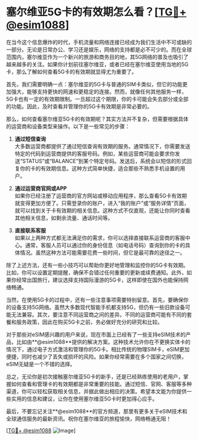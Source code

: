 # 塞尔维亚5G卡的有效期怎么看？[[TG💪+ @esim1088](https://t.me/s/esim1088)]

在当今这个信息爆炸的时代，手机流量和网络连接已经成为我们生活中不可或缺的一部分。无论是日常办公、学习还是娱乐，网络的支持都是必不可少的。而在全球范围内，塞尔维亚作为一个新兴的旅游和商务目的地，其5G网络的普及也吸引了越来越多的关注。如果你计划前往塞尔维亚，或者已经在塞尔维亚使用当地的5G卡，那么了解如何查看5G卡的有效期就显得尤为重要了。

首先，我们需要明确一点：塞尔维亚的5G卡与普通的SIM卡类似，但它的功能更加强大，能够支持更快的网速和更稳定的连接。然而，就像任何其他服务一样，5G卡也有一定的有效期限制。一旦超过这个期限，你的卡可能会失去部分或全部的功能。因此，及时查看并管理你的5G卡有效期是非常必要的。

那么，如何查看塞尔维亚5G卡的有效期呢？其实方法并不复杂，但需要根据具体的运营商和设备类型来操作。以下是一些常见的步骤：

1. **通过短信查询**  
   大多数运营商都提供了通过短信查询有效期的服务。通常情况下，你需要发送特定的代码到运营商提供的客服号码。例如，某些运营商可能会要求你发送“STATUS”或“BALANCE”到某个特定号码。发送后，系统会以短信的形式回复你的卡的有效期信息。这种方式简单快捷，适合那些不熟悉手机设置的用户。

2. **通过运营商官网或APP**  
   如果你已经注册了运营商的官方网站或移动应用程序，那么查看5G卡有效期就变得更加方便了。只需登录你的账户，进入“我的账户”或“服务详情”页面，就可以找到关于卡有效期的相关信息。这种方式不仅直观，还能让你同时查看其他相关信息，如剩余流量、通话时间等。

3. **直接联系客服**  
   如果以上两种方式都无法满足你的需求，你可以选择直接联系运营商的客服中心。通常，客服人员可以通过你的身份信息（如电话号码）查询到你的卡的具体情况。虽然这种方法可能需要花费一些时间，但它是最可靠的途径之一。

除了上述方法，还有一些小技巧可以帮助你更好地管理和监控你的5G卡有效期。比如，你可以设置定期提醒，确保不会错过任何重要的更新或续费通知。此外，如果你经常出国旅行，建议选择支持国际漫游的5G卡，这样即使在国外也能保持网络畅通。

当然，在使用5G卡的过程中，还有一些注意事项需要特别留意。首先，要确保你的设备支持5G网络。虽然大多数现代智能手机都支持5G，但仍有一些旧款设备可能无法兼容。其次，要注意不同运营商之间的差异。不同的运营商可能有不同的套餐和服务政策，因此在购买5G卡之前，务必做好充分的研究和比较。

对于那些对eSIM感兴趣的用户来说，现在市面上已经有了一些支持eSIM技术的产品，比如由**@esim1088**提供的解决方案。这种技术允许你在不更换实体卡的情况下，通过电子方式激活和管理你的5G卡。相比传统的物理SIM卡，eSIM更加便捷，同时也减少了丢失或损坏的风险。如果你经常需要在多个国家之间切换，eSIM无疑是一个不错的选择。

总之，无论你是初次接触塞尔维亚5G卡的新手，还是已经熟练使用的老用户，掌握如何查看和管理卡的有效期都是非常重要的技能。通过短信、官网、客服等多种渠道，你可以轻松获取相关信息，并据此做出相应的决策。希望本文能为你提供一些实用的信息和建议，让你在使用塞尔维亚5G卡时更加得心应手。

最后，不要忘记关注**@esim1088**的官方频道，那里有更多关于eSIM技术和全球通信服务的最新资讯。祝你在塞尔维亚的旅程愉快，网络畅通无阻！

[[TG💪+ @esim1088](https://t.me/s/esim1088) ![Image](https://i.postimg.cc/4NQfJmqS/Snipaste-2025-05-13-00-14-12.png)]